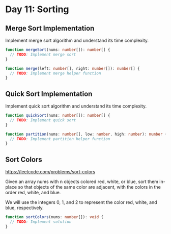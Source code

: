 # Day 11: Sorting

## Merge Sort Implementation

Implement merge sort algorithm and understand its time complexity.

```ts
function mergeSort(nums: number[]): number[] {
  // TODO: Implement merge sort
}

function merge(left: number[], right: number[]): number[] {
  // TODO: Implement merge helper function
}
```

## Quick Sort Implementation

Implement quick sort algorithm and understand its time complexity.

```ts
function quickSort(nums: number[]): number[] {
  // TODO: Implement quick sort
}

function partition(nums: number[], low: number, high: number): number {
  // TODO: Implement partition helper function
}
```

## Sort Colors

https://leetcode.com/problems/sort-colors

Given an array nums with n objects colored red, white, or blue, sort them in-place so that objects of the same color are adjacent, with the colors in the order red, white, and blue.

We will use the integers 0, 1, and 2 to represent the color red, white, and blue, respectively.

```ts
function sortColors(nums: number[]): void {
  // TODO: Implement solution
}
```
